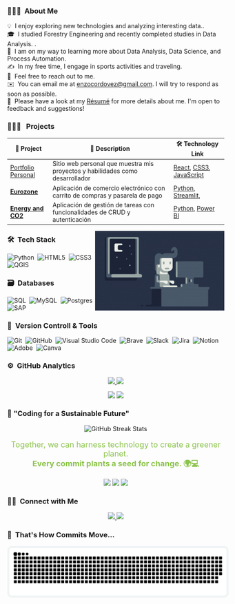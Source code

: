 
<!-- ## 👋 &nbsp;Hey there! I'm Enzo Hernandez -->

### 👨🏻‍💻 &nbsp;About Me


💡 &nbsp;I enjoy exploring new technologies and analyzing interesting data..\
🎓 &nbsp;I studied Forestry Engineering and recently completed studies in Data Analysis. .\
🌱 &nbsp;I am on my way to learning more about Data Analysis, Data Science, and Process Automation.\
✍️ &nbsp;In my free time, I engage in sports activities and traveling.\
💬 &nbsp;Feel free to reach out to me.\
✉️ &nbsp;You can email me at enzocordovez@gmail.com. I will try to respond as soon as possible.\
📄 &nbsp;Please have a look at my [Résumé](https://www.dropbox.com/scl/fi/453gb0c1fz7utt3e576ov/Enzo-Hernandez.pdf?rlkey=0jh35mzkpkhf5u4gsc3edsizw&st=bbvq4pob&dl=0) for more details about me. I'm open to feedback and suggestions!

### 👨🏻‍💻 &nbsp; Projects

<table>
  <thead>
    <tr>
      <th>📂 Project</th>
      <th>📝 Description</th>
      <th>🛠️ Technology Link</th>
    </tr>
  </thead>
  <tbody>
    <tr>
      <td>
        <a href="https://github.com/enzohern/Eurozone/blob/main/README.md"<strong>Portfolio Personal</strong></a>
      </td>
      <td>Sitio web personal que muestra mis proyectos y habilidades como desarrollador</td>
      <td>
        <a href="https://reactjs.org/">React</a>, 
        <a href="https://developer.mozilla.org/en-US/docs/Web/CSS">CSS3</a>, 
        <a href="https://developer.mozilla.org/en-US/docs/Web/JavaScript">JavaScript</a>
      </td>
    </tr>
    <tr>
      <td>
        <a href="https://github.com/enzohern/Eurozone/blob/main/README.md"><strong>Eurozone</strong></a>
      </td>
      <td>Aplicación de comercio electrónico con carrito de compras y pasarela de pago</td>
      <td>
        <a href="https://github.com/enzohern/Eurozone/blob/main/app.py">Python</a>, 
        <a href="https://eurozone-2015-2023.streamlit.app/">Streamlit</a>,
      </td>
    </tr>
    <tr>
      <td>
        <a href="https://github.com/enzohern/Energy-and-CO2-France/blob/main/readme.md"><strong>Energy and CO2</strong></a>
      </td>
      <td>Aplicación de gestión de tareas con funcionalidades de CRUD y autenticación</td>
      <td>
        <a href="https://github.com/enzohern/Energy-and-CO2-France/blob/main/Energy.py">Python</a>, 
        <a href="https://github.com/enzohern/Energy-and-CO2-France/blob/main/POWER_BI.png">Power BI</a>
      </td>
    </tr>
  </tbody>
</table>

<img alt="Night Coding" src="https://raw.githubusercontent.com/AVS1508/AVS1508/master/assets/Night-Coding.gif" align="right"/>



### 🛠 &nbsp;Tech Stack

![Python](https://img.shields.io/badge/python-3670A0?style=for-the-badge&logo=python&logoColor=ffdd54)&nbsp;
![HTML5](https://img.shields.io/badge/html5-%23E34F26.svg?style=for-the-badge&logo=html5&logoColor=white)&nbsp;
![CSS3](https://img.shields.io/badge/css3-%231572B6.svg?style=for-the-badge&logo=css3&logoColor=white)&nbsp;
![QGIS](https://img.shields.io/badge/QGIS-22.04-green?style=plastic&logo=qgis)&nbsp;

### 🗃 &nbsp;Databases

![SQL](https://img.shields.io/badge/Microsoft_SQL_Server-CC2927)&nbsp;
![MySQL](https://shields.io/badge/MySQL-lightgrey?logo=mysql&style=plastic&logoColor=white&labelColor=blue)&nbsp;
![Postgres](https://img.shields.io/badge/postgres-%23316192.svg?style=for-the-badge&logo=postgresql&logoColor=white)&nbsp;
![SAP](https://img.shields.io/badge/-SAP-0FAAFF?style=flat&logo=sap&logoColor=white)&nbsp;


### 🧰 &nbsp;Version Controll & Tools 

![Git](https://img.shields.io/badge/git-%23F05033.svg?style=for-the-badge&logo=git&logoColor=white)&nbsp;
![GitHub](https://img.shields.io/badge/github-%23121011.svg?style=for-the-badge&logo=github&logoColor=white)&nbsp;
![Visual Studio Code](https://img.shields.io/badge/Visual%20Studio%20Code-0078d7.svg?style=for-the-badge&logo=visual-studio-code&logoColor=white)&nbsp;
![Brave](https://img.shields.io/badge/Brave-FB542B?style=for-the-badge&logo=Brave&logoColor=white)&nbsp;
![Slack](https://img.shields.io/badge/Slack-4A154B?style=for-the-badge&logo=slack&logoColor=white)&nbsp;
![Jira](https://img.shields.io/badge/jira-%230A0FFF.svg?style=for-the-badge&logo=jira&logoColor=white)&nbsp;
![Notion](https://img.shields.io/badge/Notion-%23000000.svg?style=for-the-badge&logo=notion&logoColor=white)&nbsp;
![Adobe](https://img.shields.io/badge/adobe-%23FF0000.svg?style=for-the-badge&logo=adobe&logoColor=white)&nbsp;
![Canva](https://img.shields.io/badge/Canva-%2300C4CC.svg?style=for-the-badge&logo=Canva&logoColor=white)&nbsp;


### ⚙️ &nbsp;GitHub Analytics

<p align="center">
  <a href="https://github.com/enzohern">
    <img height="180em" src="https://github-readme-stats-eight-theta.vercel.app/api?username=enzohern&show_icons=true&theme=radical&include_all_commits=true&count_private=true&title_color=4caf50&icon_color=8bc34a&text_color=ffffff&bg_color=0d1117"/>
    <img height="180em" src="https://github-readme-stats-eight-theta.vercel.app/api/top-langs/?username=enzohern&layout=compact&langs_count=8&theme=radical&title_color=4caf50&text_color=ffffff&bg_color=0d1117"/>
  </a>
</p>

<p align="center">
  <img src="https://img.shields.io/badge/-Technology-0d1117?style=for-the-badge&logo=python&logoColor=4caf50">
  <img src="https://img.shields.io/badge/-Sustainability-0d1117?style=for-the-badge&logo=leaf&logoColor=4caf50">
</p>

### 🌱 **"Coding for a Sustainable Future"**

<p align="center">
  <img src="https://github-readme-streak-stats.herokuapp.com/?user=enzohern&theme=radical&ring=4caf50&fire=8bc34a&sideNums=ffffff&background=0d1117&currStreakLabel=ffffff" alt="GitHub Streak Stats">
</p>

<p align="center" style="font-size: 18px; color: #8bc34a;">
  Together, we can harness technology to create a greener planet. <br>
  <strong>Every commit plants a seed for change. 🌍💻</strong>
</p>

<p align="center">
  <img src="https://img.shields.io/badge/-Innovate-0d1117?style=for-the-badge&logo=python&logoColor=4caf50">
  <img src="https://img.shields.io/badge/-Sustainability-0d1117?style=for-the-badge&logo=leaf&logoColor=8bc34a">
  <img src="https://img.shields.io/badge/-Impact-0d1117?style=for-the-badge&logo=globe&logoColor=4caf50">
</p>



### 🤝🏻 &nbsp;Connect with Me

<p align="center">
  <a href="https://www.linkedin.com/in/ask2001/">
    <img src="https://img.shields.io/badge/LinkedIn-4caf50?style=for-the-badge&logo=linkedin&logoColor=white"/>
  </a>
  <a href="mailto:enzocordovez@gmail.com">
    <img src="https://img.shields.io/badge/Gmail-8bc34a?style=for-the-badge&logo=gmail&logoColor=white"/>
  </a>
</p>

### 🐍 &nbsp;That's How Commits Move...

<div align="center">
  <a href="https://github.com/enzohern">
    <img src="https://github.com/1999AZZAR/1999AZZAR/blob/main/resources/img/grid-snake.svg" alt="snake" style="background-color: #f0f4f5; border-radius: 10px; padding: 5px;"/>
  </a>
</div>

